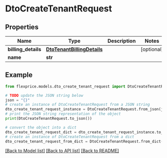 # DtoCreateTenantRequest


## Properties

Name | Type | Description | Notes
------------ | ------------- | ------------- | -------------
**billing_details** | [**DtoTenantBillingDetails**](DtoTenantBillingDetails.md) |  | [optional] 
**name** | **str** |  | 

## Example

```python
from flexprice.models.dto_create_tenant_request import DtoCreateTenantRequest

# TODO update the JSON string below
json = "{}"
# create an instance of DtoCreateTenantRequest from a JSON string
dto_create_tenant_request_instance = DtoCreateTenantRequest.from_json(json)
# print the JSON string representation of the object
print(DtoCreateTenantRequest.to_json())

# convert the object into a dict
dto_create_tenant_request_dict = dto_create_tenant_request_instance.to_dict()
# create an instance of DtoCreateTenantRequest from a dict
dto_create_tenant_request_from_dict = DtoCreateTenantRequest.from_dict(dto_create_tenant_request_dict)
```
[[Back to Model list]](../README.md#documentation-for-models) [[Back to API list]](../README.md#documentation-for-api-endpoints) [[Back to README]](../README.md)


